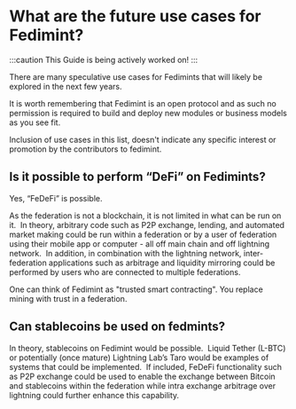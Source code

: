 # What are the future use cases for Fedimint? 

:::caution
This Guide is being actively worked on!
:::

There are many speculative use cases for Fedimints that will likely be explored in the next few years. 

It is worth remembering that Fedimint is an open protocol and as such no permission is required to build and deploy new modules or business models as you see fit. 

Inclusion of use cases in this list, doesn't indicate any specific interest or promotion by the contributors to fedimint.

## Is it possible to perform “DeFi” on Fedimints?

Yes, “FeDeFi” is possible.

As the federation is not a blockchain, it is not limited in what can be run on it.  In theory, arbitrary code such as P2P exchange, lending, and automated market making could be run within a federation or by a user of federation using their mobile app or computer - all off main chain and off lightning network.  In addition, in combination with the lightning network, inter-federation applications such as arbitrage and liquidity mirroring could be performed by users who are connected to multiple federations. 

One can think of Fedimint as "trusted smart contracting". You replace mining with trust in a federation.

## Can stablecoins be used on fedmints?

In theory, stablecoins on Fedimint would be possible.  Liquid Tether (L-BTC) or potentially (once mature) Lightning Lab’s Taro would be examples of systems that could be implemented.  If included, FeDeFi functionality such as P2P exchange could be used to enable the exchange between Bitcoin and stablecoins within the federation while intra exchange arbitrage over lightning could further enhance this capability.